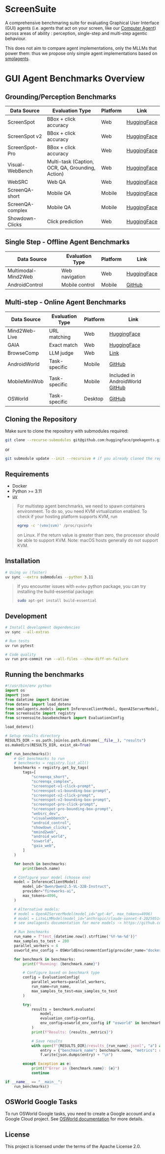 # ScreenSuite

A comprehensive benchmaring suite for evaluating Graphical User Interface (GUI) agents (i.e. agents that act on your screen, like our [Computer Agent](https://huggingface.co/spaces/smolagents/computer-agent)) across areas of ability : perception, single-step and multi-step agentic behaviour.

This does not aim to compare agent implementations, only the MLLMs that power them: thus we propose only simple agent implementations based on [smolagents](https://github.com/huggingface/smolagents).

# GUI Agent Benchmarks Overview

## Grounding/Perception Benchmarks

| Data Source      | Evaluation Type                                  | Platform | Link                                                                                 |
| ---------------- | ------------------------------------------------ | -------- | ------------------------------------------------------------------------------------ |
| ScreenSpot       | BBox + click accuracy                            | Web      | [HuggingFace](https://huggingface.co/datasets/rootsautomation/ScreenSpot)            |
| ScreenSpot v2    | BBox + click accuracy                            | Web      | [HuggingFace](https://huggingface.co/datasets/HongxinLi/ScreenSpot_v2)               |
| ScreenSpot-Pro   | BBox + click accuracy                            | Web      | [HuggingFace](https://huggingface.co/datasets/HongxinLi/ScreenSpot-Pro)              |
| Visual-WebBench  | Multi-task (Caption, OCR, QA, Grounding, Action) | Web      | [HuggingFace](https://huggingface.co/datasets/visualwebbench/VisualWebBench)         |
| WebSRC           | Web QA                                           | Web      | [HuggingFace](https://huggingface.co/datasets/X-LANCE/WebSRC_v1.0)                   |
| ScreenQA-short   | Mobile QA                                        | Mobile   | [HuggingFace](https://huggingface.co/datasets/rootsautomation/RICO-ScreenQA-Short)   |
| ScreenQA-complex | Mobile QA                                        | Mobile   | [HuggingFace](https://huggingface.co/datasets/rootsautomation/RICO-ScreenQA-Complex) |
| Showdown-Clicks  | Click prediction                                 | Web      | [HuggingFace](https://huggingface.co/datasets/generalagents/showdown-clicks)         |

## Single Step - Offline Agent Benchmarks

| Data Source         | Evaluation Type | Platform | Link                                                                                     |
| ------------------- | --------------- | -------- | ---------------------------------------------------------------------------------------- |
| Multimodal-Mind2Web | Web navigation  | Web      | [HuggingFace](https://huggingface.co/datasets/osunlp/Multimodal-Mind2Web)                |
| AndroidControl      | Mobile control  | Mobile   | [GitHub](https://github.com/google-research/google-research/tree/master/android_control) |

## Multi-step - Online Agent Benchmarks

| Data Source   | Evaluation Type | Platform | Link                                                                                     |
| ------------- | --------------- | -------- | ---------------------------------------------------------------------------------------- |
| Mind2Web-Live | URL matching    | Web      | [HuggingFace](https://huggingface.co/datasets/iMeanAI/Mind2Web-Live)                     |
| GAIA          | Exact match     | Web      | [HuggingFace](https://huggingface.co/datasets/gaia-benchmark/GAIA)                       |
| BrowseComp    | LLM judge       | Web      | [Link](https://openai.com/index/browsecomp/)                                             |
| AndroidWorld  | Task-specific   | Mobile   | [GitHub](https://github.com/google-research/android_world)                               |
| MobileMiniWob | Task-specific   | Mobile   | Included in AndroidWorld [GitHub](https://github.com/Farama-Foundation/miniwob-plusplus) |
| OSWorld       | Task-specific   | Desktop  | [GitHub](https://github.com/xlang-ai/OSWorld)                                            |


## Cloning the Repository

Make sure to clone the repository with submodules required:

```bash
git clone --recurse-submodules git@github.com:huggingface/geekagents.git
```

or

```bash
git submodule update --init --recursive # if you already cloned the repository. To run also when you pull branches to update the submodules
```

## Requirements
- Docker
- Python >= 3.11
- [uv](https://docs.astral.sh/uv/getting-started/installation/)

> For multistep agent benchmarks, we need to spawn containers environment. To do so, you need KVM virtualization enabled.
> To check if your hosting platform supports KVM, run
> ```bash
> egrep -c '(vmx|svm)' /proc/cpuinfo
> ```
> on Linux. If the return value is greater than zero, the processor should be able to support KVM.
> Note: macOS hosts generally do not support KVM.

## Installation

```bash
# Using uv (faster)
uv sync --extra submodules --python 3.11
```

> If you encounter issues with `evdev` python package, you can try installing the build-essential package:
> ```bash
> sudo apt-get install build-essential
> ```

## Development

```bash
# Install development dependencies
uv sync --all-extras

# Run tests
uv run pytest

# Code quality
uv run pre-commit run --all-files --show-diff-on-failure
```

## Running the benchmarks

```python
#!/usr/bin/env python
import os
import json
from datetime import datetime
from dotenv import load_dotenv
from smolagents.models import InferenceClientModel, OpenAIServerModel, LiteLLMModel
from screensuite import registry
from screensuite.basebenchmark import EvaluationConfig

load_dotenv()

# Setup results directory
RESULTS_DIR = os.path.join(os.path.dirname(__file__), "results")
os.makedirs(RESULTS_DIR, exist_ok=True)

def run_benchmarks():
    # Get benchmarks to run
    # benchmarks = registry.list_all()
    benchmarks = registry.get_by_tags(
        tags=[
            "screenqa_short",
            "screenqa_complex",
            "screenspot-v1-click-prompt",
            "screenspot-v1-bounding-box-prompt",
            "screenspot-v2-click-prompt",
            "screenspot-v2-bounding-box-prompt",
            "screenspot-pro-click-prompt",
            "screenspot-pro-bounding-box-prompt",
            "websrc_dev",
            "visualwebbench",
            "android_control",
            "showdown_clicks",
            "mmind2web",
            "android_world",
            "osworld",
            "gaia_web",
        ]
    )

    for bench in benchmarks:
        print(bench.name)

    # Configure your model (choose one)
    model = InferenceClientModel(
        model_id="Qwen/Qwen2.5-VL-32B-Instruct",
        provider="fireworks-ai",
        max_tokens=4096,
    )

    # Alternative models:
    # model = OpenAIServerModel(model_id="gpt-4o", max_tokens=4096)
    # model = LiteLLMModel(model_id="anthropic/claude-sonnet-4-20250514", max_tokens=4096)
    # see smolagents documentation for more models -> https://github.com/huggingface/smolagents/blob/main/examples/agent_from_any_llm.py

    # Run benchmarks
    run_name = f"test_{datetime.now().strftime('%Y-%m-%d')}"
    max_samples_to_test = 200
    parallel_workers = 4
    osworld_env_config = OSWorldEnvironmentConfig(provider_name="docker")

    for benchmark in benchmarks:
        print(f"Running: {benchmark.name}")

        # Configure based on benchmark type
        config = EvaluationConfig(
            parallel_workers=parallel_workers,
            run_name=run_name,
            max_samples_to_test=max_samples_to_test
        )

        try:
            results = benchmark.evaluate(
                model,
                evaluation_config=config,
                env_config=osworld_env_config if "osworld" in benchmark.tags else None,
            )
            print(f"Results: {results._metrics}")

            # Save results
            with open(f"{RESULTS_DIR}/results_{run_name}.jsonl", "a") as f:
                entry = {"benchmark_name": benchmark.name, "metrics": results._metrics}
                f.write(json.dumps(entry) + "\n")

        except Exception as e:
            print(f"Error in {benchmark.name}: {e}")
            continue

if __name__ == "__main__":
    run_benchmarks()
```

## OSWorld Google Tasks

To run OSWorld Google tasks, you need to create a Google account and a Google Cloud project.
See [OSWorld documentation](https://github.com/xlang-ai/OSWorld/blob/main/ACCOUNT_GUIDELINE.md) for more details.

## License

This project is licensed under the terms of the Apache License 2.0.
